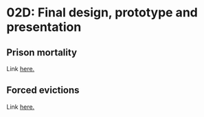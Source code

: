 # 02D: Final design, prototype and presentation

## Prison mortality

Link <a href="https://ibonnet.github.io/majorstudio1/Lab02/02D-Final%20design/PrisonMortality/">here.</a>

## Forced evictions

Link <a href="https://ibonnet.github.io/majorstudio1/Lab02/02D-Final%20design/ForcedEvictions/">here.</a>
